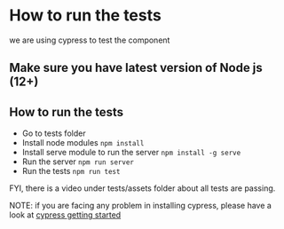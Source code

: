# How to run the tests
we are using cypress to test the component


## Make sure you have latest version of Node js (12+)


## How to run the tests
- Go to tests folder
- Install node modules `npm install`
- Install serve module to  run the server `npm install -g serve`
- Run the server `npm run server` 
- Run the tests `npm run test` 


FYI, there is a video under tests/assets folder about all tests are passing.

NOTE: if you are facing any problem in installing cypress, please have a look at [cypress getting started ](https://docs.cypress.io/guides/getting-started/installing-cypress)
